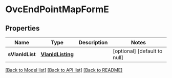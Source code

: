 # OvcEndPointMapFormE
## Properties

Name | Type | Description | Notes
------------ | ------------- | ------------- | -------------
**sVlanIdList** | [**VlanIdListing**](VlanIdListing.md) |  | [optional] [default to null]

[[Back to Model list]](../README.md#documentation-for-models) [[Back to API list]](../README.md#documentation-for-api-endpoints) [[Back to README]](../README.md)


